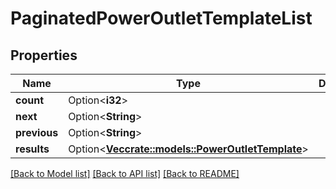 # PaginatedPowerOutletTemplateList

## Properties

Name | Type | Description | Notes
------------ | ------------- | ------------- | -------------
**count** | Option<**i32**> |  | [optional]
**next** | Option<**String**> |  | [optional]
**previous** | Option<**String**> |  | [optional]
**results** | Option<[**Vec<crate::models::PowerOutletTemplate>**](PowerOutletTemplate.md)> |  | [optional]

[[Back to Model list]](../README.md#documentation-for-models) [[Back to API list]](../README.md#documentation-for-api-endpoints) [[Back to README]](../README.md)


